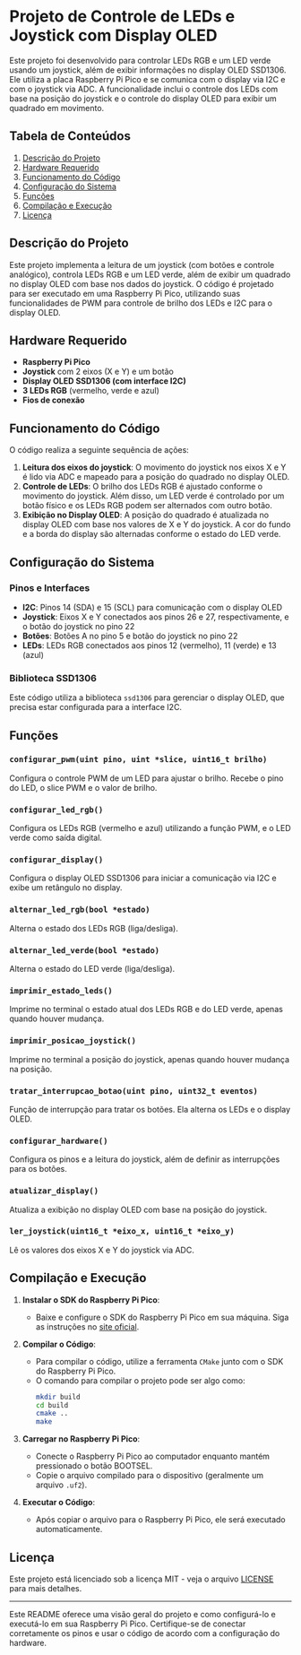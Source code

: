 # Projeto de Controle de LEDs e Joystick com Display OLED

Este projeto foi desenvolvido para controlar LEDs RGB e um LED verde usando um joystick, além de exibir informações no display OLED SSD1306. Ele utiliza a placa Raspberry Pi Pico e se comunica com o display via I2C e com o joystick via ADC. A funcionalidade inclui o controle dos LEDs com base na posição do joystick e o controle do display OLED para exibir um quadrado em movimento.

## Tabela de Conteúdos
1. [Descrição do Projeto](#descrição-do-projeto)
2. [Hardware Requerido](#hardware-requerido)
3. [Funcionamento do Código](#funcionamento-do-código)
4. [Configuração do Sistema](#configuração-do-sistema)
5. [Funções](#funções)
6. [Compilação e Execução](#compilação-e-execução)
7. [Licença](#licença)

## Descrição do Projeto
Este projeto implementa a leitura de um joystick (com botões e controle analógico), controla LEDs RGB e um LED verde, além de exibir um quadrado no display OLED com base nos dados do joystick. O código é projetado para ser executado em uma Raspberry Pi Pico, utilizando suas funcionalidades de PWM para controle de brilho dos LEDs e I2C para o display OLED.

## Hardware Requerido
- **Raspberry Pi Pico**
- **Joystick** com 2 eixos (X e Y) e um botão
- **Display OLED SSD1306 (com interface I2C)**
- **3 LEDs RGB** (vermelho, verde e azul)
- **Fios de conexão**

## Funcionamento do Código
O código realiza a seguinte sequência de ações:
1. **Leitura dos eixos do joystick**: O movimento do joystick nos eixos X e Y é lido via ADC e mapeado para a posição do quadrado no display OLED.
2. **Controle de LEDs**: O brilho dos LEDs RGB é ajustado conforme o movimento do joystick. Além disso, um LED verde é controlado por um botão físico e os LEDs RGB podem ser alternados com outro botão.
3. **Exibição no Display OLED**: A posição do quadrado é atualizada no display OLED com base nos valores de X e Y do joystick. A cor do fundo e a borda do display são alternadas conforme o estado do LED verde.

## Configuração do Sistema
### Pinos e Interfaces
- **I2C**: Pinos 14 (SDA) e 15 (SCL) para comunicação com o display OLED
- **Joystick**: Eixos X e Y conectados aos pinos 26 e 27, respectivamente, e o botão do joystick no pino 22
- **Botões**: Botões A no pino 5 e botão do joystick no pino 22
- **LEDs**: LEDs RGB conectados aos pinos 12 (vermelho), 11 (verde) e 13 (azul)

### Biblioteca SSD1306
Este código utiliza a biblioteca `ssd1306` para gerenciar o display OLED, que precisa estar configurada para a interface I2C.

## Funções
### `configurar_pwm(uint pino, uint *slice, uint16_t brilho)`
Configura o controle PWM de um LED para ajustar o brilho. Recebe o pino do LED, o slice PWM e o valor de brilho.

### `configurar_led_rgb()`
Configura os LEDs RGB (vermelho e azul) utilizando a função PWM, e o LED verde como saída digital.

### `configurar_display()`
Configura o display OLED SSD1306 para iniciar a comunicação via I2C e exibe um retângulo no display.

### `alternar_led_rgb(bool *estado)`
Alterna o estado dos LEDs RGB (liga/desliga).

### `alternar_led_verde(bool *estado)`
Alterna o estado do LED verde (liga/desliga).

### `imprimir_estado_leds()`
Imprime no terminal o estado atual dos LEDs RGB e do LED verde, apenas quando houver mudança.

### `imprimir_posicao_joystick()`
Imprime no terminal a posição do joystick, apenas quando houver mudança na posição.

### `tratar_interrupcao_botao(uint pino, uint32_t eventos)`
Função de interrupção para tratar os botões. Ela alterna os LEDs e o display OLED.

### `configurar_hardware()`
Configura os pinos e a leitura do joystick, além de definir as interrupções para os botões.

### `atualizar_display()`
Atualiza a exibição no display OLED com base na posição do joystick.

### `ler_joystick(uint16_t *eixo_x, uint16_t *eixo_y)`
Lê os valores dos eixos X e Y do joystick via ADC.

## Compilação e Execução
1. **Instalar o SDK do Raspberry Pi Pico**:
   - Baixe e configure o SDK do Raspberry Pi Pico em sua máquina. Siga as instruções no [site oficial](https://www.raspberrypi.org/documentation/pico/getting-started/).
   
2. **Compilar o Código**:
   - Para compilar o código, utilize a ferramenta `CMake` junto com o SDK do Raspberry Pi Pico.
   - O comando para compilar o projeto pode ser algo como:
     ```bash
     mkdir build
     cd build
     cmake ..
     make
     ```

3. **Carregar no Raspberry Pi Pico**:
   - Conecte o Raspberry Pi Pico ao computador enquanto mantém pressionado o botão BOOTSEL.
   - Copie o arquivo compilado para o dispositivo (geralmente um arquivo `.uf2`).

4. **Executar o Código**:
   - Após copiar o arquivo para o Raspberry Pi Pico, ele será executado automaticamente.

## Licença
Este projeto está licenciado sob a licença MIT - veja o arquivo [LICENSE](LICENSE) para mais detalhes.

---

Este README oferece uma visão geral do projeto e como configurá-lo e executá-lo em sua Raspberry Pi Pico. Certifique-se de conectar corretamente os pinos e usar o código de acordo com a configuração do hardware.
